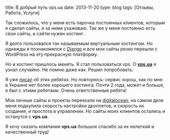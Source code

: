title: В добрый путь vps.ua
date: 2013-11-20
type: blog
tags: [Отзывы, Работа, Услуги]

Так сложилось, что у меня есть парочка постоянных клиентов, которым я сделал сайты, и за ними ухаживаю. Так же у меня постоянно есть свои сайты, а сайтм нужен хостинг. 

Я долго пользовался так называемым виртуальным хостингом. Но однажды я познакомился с [Django](http://ru.wikipedia.org/wiki/Django) и все мои сайты резко перешли с WordPress на эту прекрасную платформу. 

Но и хостинг пришлось менять. Я стал пользоваться vps. О **[vps.ua](http://vps.ua)** я узнал случайно. Не помню даже как. Решил попробовать.

Я уже [писал](/blog/review-vps-ua/) об этих ребятах. Но повторюсь: сервис хорош, как по мне в Украине нет более хорошего хостинга. Почти 2 года, может и больше, я был с этими ребятами. Очень ответственные ребята!

Мои личные сайты и проекты переехали на [digitalocean](https://www.digitalocean.com/), на самом деле меня подкупила скорость настройки дроплетов, и скорость их создания, и простота в управлении. Но сайты моих клиентов остались и останутся с **vps.ua**.

Я хочу сказать компании **vps.ua** большое спасибо за их нелегкий и качественный труд!